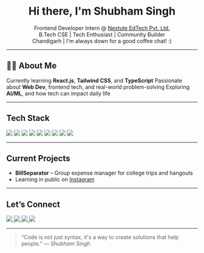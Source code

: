 <h1 align="center">Hi there, I'm Shubham Singh</h1>

<p align="center">
  Frontend Developer Intern @ <a href="https://nextute.com" target="_blank">Nextute EdTech Pvt. Ltd.</a><br>
  B.Tech CSE | Tech Enthusiast | Community Builder<br>
  Chandigarh | I'm always down for a good coffee chat! :)
</p>

---

## 👨‍💻 About Me

Currently learning **React.js**, **Tailwind CSS**, and **TypeScript**
Passionate about **Web Dev**, frontend tech, and real-world problem-solving
Exploring **AI/ML**, and how tech can impact daily life


---

## Tech Stack

<p>
  <img src="https://img.shields.io/badge/HTML5-E34F26?style=for-the-badge&logo=html5&logoColor=white"/>
  <img src="https://img.shields.io/badge/CSS3-1572B6?style=for-the-badge&logo=css3&logoColor=white"/>
  <img src="https://img.shields.io/badge/JavaScript-F7DF1E?style=for-the-badge&logo=javascript&logoColor=black"/>
  <img src="https://img.shields.io/badge/React-20232A?style=for-the-badge&logo=react&logoColor=61DAFB"/>
  <img src="https://img.shields.io/badge/Tailwind_CSS-38B2AC?style=for-the-badge&logo=tailwind-css&logoColor=white"/>
  <img src="https://img.shields.io/badge/Git-F05032?style=for-the-badge&logo=git&logoColor=white"/>
   <img src="https://img.shields.io/badge/Python-F05032?style=for-the-badge&logo=git&logoColor=yellow"/>
   <img src="https://img.shields.io/badge/GitHub-F05032?style=for-the-badge&logo=git&logoColor=black"/>
  <img src="https://img.shields.io/badge/VS_Code-007ACC?style=for-the-badge&logo=visual-studio-code&logoColor=white"/>
</p>

---

## Current Projects

-  **BillSeparator** – Group expense manager for college trips and hangouts    
-  Learning in public on [Instagram](https://instagram.com/shubhamrajput23_)

---

##  Let’s Connect

<p>
  <a href="https://linkedin.com/in/www.linkedin.com/in/shubham-singh-rajput-193638243">
    <img src="https://img.shields.io/badge/LinkedIn-blue?style=flat&logo=linkedin&logoColor=white" />
  </a>
  <a href="https://instagram.com/shubhamrajput23_">
    <img src="https://img.shields.io/badge/Instagram-E4405F?style=flat&logo=instagram&logoColor=white" />
  </a>
  <a href="https://twitter.com/SSR23__">
    <img src="https://img.shields.io/badge/Twitter-1DA1F2?style=flat&logo=twitter&logoColor=white" />
  </a>
  <a href="https://github.com/shubhamsinghcs">
    <img src="https://img.shields.io/badge/shubhamsinghcs-black?style=flat&logo=github&logoColor=white" />
  </a>
</p>

---

> “Code is not just syntax, it's a way to create solutions that help people.” — *Shubham Singh*
